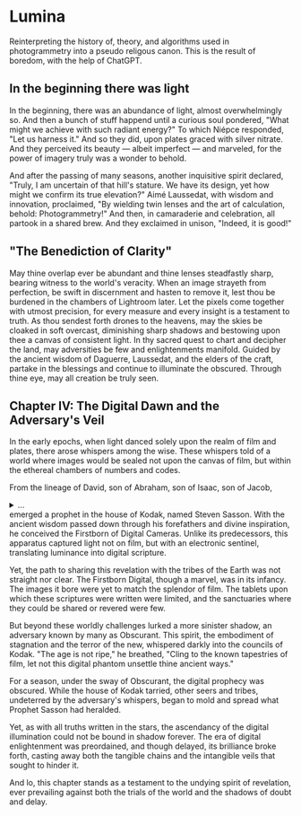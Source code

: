 # Lumina
Reinterpreting the history of, theory, and algorithms used in photogrammetry into a pseudo religous canon. This is the result of boredom, with the help of ChatGPT.

## In the beginning there was light

In the beginning, there was an abundance of light, almost overwhelmingly so. And then a bunch of stuff happend until a curious soul pondered, "What might we achieve with such radiant energy?" 
To which Niépce responded, "Let us harness it." And so they did, upon plates graced with silver nitrate. And they perceived its beauty — albeit imperfect — 
and marveled, for the power of imagery truly was a wonder to behold.

And after the passing of many seasons, another inquisitive spirit declared, "Truly, I am uncertain of that hill's stature. We have its design, yet how might
we confirm its true elevation?" Aimé Laussedat, with wisdom and innovation, proclaimed, "By wielding twin lenses and the art of calculation, behold: Photogrammetry!"
And then, in camaraderie and celebration, all partook in a shared brew. And they exclaimed in unison, "Indeed, it is good!"

## "The Benediction of Clarity"

May thine overlap ever be abundant and thine lenses steadfastly sharp, bearing witness to the world's veracity. When an image strayeth from perfection, be swift in discernment and hasten to remove it,
lest thou be burdened in the chambers of Lightroom later. Let the pixels come together with utmost precision, for every measure and every insight is a testament to truth. As thou sendest forth drones 
to the heavens, may the skies be cloaked in soft overcast, diminishing sharp shadows and bestowing upon thee a canvas of consistent light. In thy sacred quest to chart and decipher the land, may 
adversities be few and enlightenments manifold. 
Guided by the ancient wisdom of Daguerre, Laussedat, and the elders of the craft, partake in the blessings and continue to illuminate the obscured. Through thine eye, may all creation be truly seen.

## Chapter IV: The Digital Dawn and the Adversary's Veil

In the early epochs, when light danced solely upon the realm of film and plates, there arose whispers among the wise. These whispers told of a world where images would be sealed not upon the canvas of film, but within the ethereal chambers of numbers and codes.

From the lineage of David, son of Abraham, son of Isaac, son of Jacob, <details>
  <summary> ... </summary>
  
  1. David, son of Jesse
  2. Eliab, son of David
  ...
  15. Jehu, son of Azariah
  16. Zimri, son of Jehu
  17. Elah, son of Zimri
  18. Tibni, son of Elah
  19. Omri, son of Tibni
  ...
  33. Aldred, son of Eadric
  34. Wulfric, son of Aldred
  35. Leofric, son of Wulfric
  36. Godwin, son of Leofric
  37. Aelfric, son of Godwin
  ...
  50. Edmund, son of Aethelstan
  51. Harold, son of Edmund
  52. Robert, son of Harold
  53. John, son of Robert
  54. Richard, son of John
  ...
  70. William, son of George
  71. Henry, son of William
  72. Charles, son of Henry
  73. Edward, son of Charles
  74. Thomas, son of Edward
  ...
  90. Frank, son of Raymond
  91. Walter, son of Frank
  92. Paul, son of Walter
  93. Ronald, son of Paul
  94. Gary, son of Ronald
  95. Larry, son of Gary
  96. Brian, son of Larry
  97. Kevin, son of Brian
  98. Mark, son of Kevin
  99. Scott, son of Mark
  100. Steven, son of Scott (Steven Sasson, the creator of the digital camera)
  
</details> emerged a prophet in the house of Kodak, named Steven Sasson. With the ancient wisdom passed down through his forefathers and divine inspiration, he conceived the Firstborn of Digital Cameras. Unlike its predecessors, this apparatus captured light not on film, but with an electronic sentinel, translating luminance into digital scripture.

Yet, the path to sharing this revelation with the tribes of the Earth was not straight nor clear. The Firstborn Digital, though a marvel, was in its infancy. The images it bore were yet to match the splendor of film. The tablets upon which these scriptures were written were limited, and the sanctuaries where they could be shared or revered were few.

But beyond these worldly challenges lurked a more sinister shadow, an adversary known by many as Obscurant. This spirit, the embodiment of stagnation and the terror of the new, whispered darkly into the councils of Kodak. "The age is not ripe," he breathed, "Cling to the known tapestries of film, let not this digital phantom unsettle thine ancient ways."

For a season, under the sway of Obscurant, the digital prophecy was obscured. While the house of Kodak tarried, other seers and tribes, undeterred by the adversary's whispers, began to mold and spread what Prophet Sasson had heralded.

Yet, as with all truths written in the stars, the ascendancy of the digital illumination could not be bound in shadow forever. The era of digital enlightenment was preordained, and though delayed, its brilliance broke forth, casting away both the tangible chains and the intangible veils that sought to hinder it.

And lo, this chapter stands as a testament to the undying spirit of revelation, ever prevailing against both the trials of the world and the shadows of doubt and delay.
